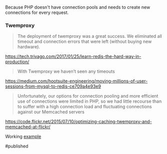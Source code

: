 Because PHP doesn't have connection pools and needs to create new connections for every request.

### Twemproxy

> The deployment of twemproxy was a great success. We eliminated all timeout and connection errors that were left (without buying new hardware).

https://tech.trivago.com/2017/01/25/learn-redis-the-hard-way-in-production/

> With Twemproxy we haven’t seen any timeouts

https://medium.com/hootsuite-engineering/moving-millions-of-user-sessions-from-mysql-to-redis-ce709a4e93e9

> Unfortunately, our options for connection pooling and more efficient use of connections were limited in PHP, so we had little recourse than to suffer with a high connection load and fluctuating connections against our Memcached servers

https://code.flickr.net/2015/07/10/optimizing-caching-twemproxy-and-memcached-at-flickr/

Working [example](https://grafana.wikimedia.org/d/000000216/nutcracker?orgId=1&var-cluster=All&var-pool=All&var-datasource=eqiad%20prometheus%2Fops)

#published 